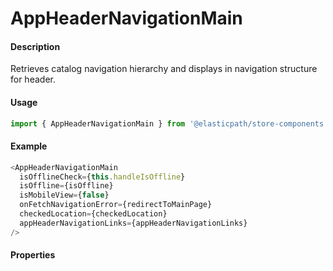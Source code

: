 # AppHeaderNavigationMain

#### Description

Retrieves catalog navigation hierarchy and displays in navigation structure for header.

#### Usage

```js
import { AppHeaderNavigationMain } from '@elasticpath/store-components';
```

#### Example

```js
<AppHeaderNavigationMain
  isOfflineCheck={this.handleIsOffline}
  isOffline={isOffline}
  isMobileView={false}
  onFetchNavigationError={redirectToMainPage}
  checkedLocation={checkedLocation}
  appHeaderNavigationLinks={appHeaderNavigationLinks}
/>
```

#### Properties

<!-- PROPS -->
